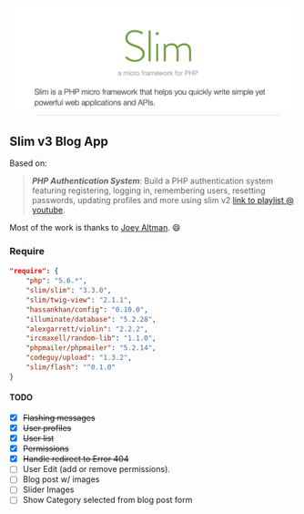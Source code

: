 ![Slim Framework Logo](slim-framework.png)
## Slim v3 Blog App

Based on:

> ***PHP Authentication System***:  Build a PHP authentication system featuring registering, logging in, remembering users, resetting passwords, updating profiles and more using slim v2 [link to playlist @ youtube](https://www.youtube.com/playlist?list=PLfdtiltiRHWGKUvioJly40RJZchSG2-34).

Most of the work is thanks to [Joey Altman](https://www.codecourse.com/@Hero). :smile:


### Require
```json
"require": {
    "php": "5.6.*",
    "slim/slim": "3.3.0",
    "slim/twig-view": "2.1.1",
    "hassankhan/config": "0.10.0",
    "illuminate/database": "5.2.28",
    "alexgarrett/violin": "2.2.2",
    "ircmaxell/random-lib": "1.1.0",
    "phpmailer/phpmailer": "5.2.14",
    "codeguy/upload": "1.3.2",
    "slim/flash": "^0.1.0"
}
```

#### TODO

- [x] ~~Flashing messages~~
- [x] ~~User profiles~~
- [x] ~~User list~~
- [x] ~~Permissions~~
- [x] ~~Handle redirect to Error 404~~
- [ ] User Edit (add or remove permissions).
- [ ] Blog post w/ images
- [ ] Slider Images
- [ ] Show Category selected from blog post form
